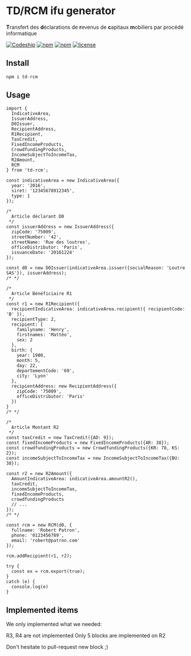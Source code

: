 # TD/RCM ifu generator

**T**ransfert des **d**éclarations de **r**evenus de **c**apitaux **m**obiliers par procédé informatique

[![Codeship](https://img.shields.io/codeship/c1590490-c92d-0134-076b-6a795a0b4831/master.svg)](https://app.codeship.com/projects/199198) [![npm](https://img.shields.io/npm/dt/td-rcm.svg)](https://www.npmjs.com/package/td-rcm) [![npm](https://img.shields.io/npm/v/td-rcm.svg)](https://www.npmjs.com/package/td-rcm) [![license](https://img.shields.io/github/license/lendix/node-td-rcm.svg)](https://github.com/Lendix/node-td-rcm/blob/master/LICENSE.md)

## Install

```JavaScript
npm i td-rcm
```

## Usage

```
import {
  IndicativeArea,
  IssuerAddress,
  D0Issuer,
  RecipientAddress,
  R1Recipient,
  TaxCredit,
  FixedIncomeProducts,
  CrowdfundingProducts,
  IncomeSubjectToIncomeTax,
  R2Amount,
  RCM
} from 'td-rcm';

const indicativeArea = new IndicativeArea({
  year: '2016',
  siret: '12345678912345',
  type: 1
});

/*
  Article déclarant D0
 */
const issuerAddress = new IssuerAddress({
  zipCode: '75009',
  streetNumber: '42',
  streetName: 'Rue des loutres',
  officeDistributor: 'Paris',
  issuanceDate: '20161224'
});

const d0 = new D0Issuer(indicativeArea.issuer({socialReason: 'Loutre SAS'}), issuerAddress);
/* */

/*
  Article Bénéficiaire R1
 */
const r1 = new R1Recipient({
  recipientIndicativeArea: indicativeArea.recipient({ recipientCode: 'B' }),
  recipientType: 2,
  recipient: {
    familyname: 'Henry',
    firstnames: 'Mattéo',
    sex: 2
  },
  birth: {
    year: 1980,
    month: 5,
    day: 22,
    departementCode: '69',
    city: 'Lyon'
  },
  recipientAddress: new RecipientAddress({
    zipCode: '75009',
    officeDistributor: 'Paris'
  })
}
/* */

/*
  Article Montant R2
 */
const taxCredit = new TaxCredit({AD: 9});
const fixedIncomeProducts = new FixedIncomeProducts({AR: 38});
const crowdfundingProducts = new CrowdfundingProducts({KR: 78, KS: 2});
const incomeSubjectToIncomeTax = new IncomeSubjectToIncomeTax({BU: 38});

const r2 = new R2Amount({
  AmountIndicativeArea: indicativeArea.amountR2(), 
  taxCredit,
  incomeSubjectToIncomeTax,
  fixedIncomeProducts,
  crowdfundingProducts
  // ...
});
/* */

const rcm = new RCM(d0, {
  fullname: 'Robert Patron',
  phone: '0123456789',
  email: 'robert@patron.com'
});

rcm.addRecipient(r1, r2);

try {
  const ex = rcm.export(true);
}
catch (e) {
  console.log(e)
}

```

## Implemented items

We only implemented what we needed:

R3, R4 are not implemented
Only 5 blocks are implemented on R2

Don't hesitate to pull-request new block ;)
